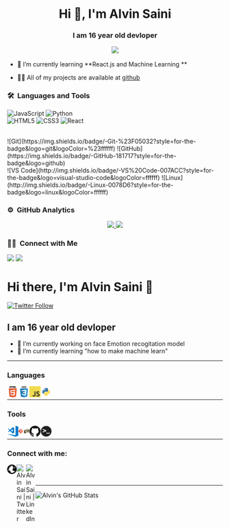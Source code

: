 <h1 align="center">Hi 👋, I'm Alvin Saini</h1>
	<h3 align="center">I am 16 year old devloper</h3>
<p align="center">
  <img src="https://komarev.com/ghpvc/?username=CodeWithAlvin&color=blue">
</p>

- 🌱 I’m currently learning **React.js and Machine Learning **

- 👨‍💻 All of my projects are available at [github](https://github.com/codewithalvin?tab=repositories)
	
### 🛠 &nbsp;Languages and Tools

![JavaScript](https://img.shields.io/badge/-JavaScript-%23F7DF1C?style=for-the-badge&logo=javascript&logoColor=000000&labelColor=%23F7DF1C&color=%23FFCE5A)
![Python](http://img.shields.io/badge/-Python-3776AB?style=for-the-badge&logo=python&logoColor=ffffff)
<br>
![HTML5](https://img.shields.io/badge/-HTML5-%23E44D27?style=for-the-badge&logo=html5&logoColor=ffffff)
![CSS3](https://img.shields.io/badge/-CSS3-%231572B6?style=for-the-badge&logo=css3)
![React](https://img.shields.io/badge/-React-61DAFB?style=for-the-badge&logo=react&logoColor=ffffff)

<br>
![Git](https://img.shields.io/badge/-Git-%23F05032?style=for-the-badge&logo=git&logoColor=%23ffffff)
![GitHub](https://img.shields.io/badge/-GitHub-181717?style=for-the-badge&logo=github)
<br>
![VS Code](http://img.shields.io/badge/-VS%20Code-007ACC?style=for-the-badge&logo=visual-studio-code&logoColor=ffffff)
![Linux](http://img.shields.io/badge/-Linux-0078D6?style=for-the-badge&logo=linux&logoColor=ffffff)
<br/>

### ⚙️ &nbsp;GitHub Analytics

<p align="center">
<a href="https://github.com/codewithalvin">
  <img height="180em" src="https://github-readme-stats-eight-theta.vercel.app/api?username=codewithalvin&show_icons=true&theme=algolia&include_all_commits=true&count_private=true"/>
  <img height="180em" src="https://github-readme-stats-eight-theta.vercel.app/api/top-langs/?username=codewithalvin&layout=compact&langs_count=8&theme=algolia"/>
</a>
</p>

### 🤝🏻 &nbsp;Connect with Me

<p>

<a href="https://linkedin.com/in/"><img src="https://img.shields.io/badge/alvin-saini-96a193200?style=flat&logo=Linkedin&logoColor=white"/></a>
<a href="https://twitter.com/@imalvinsaini"><img src="https://img.shields.io/badge/-@imalvinsaini?style=flat&logo=Twitter&logoColor=white"/></a>
</p>















# Hi there, I'm Alvin Saini 👋 

[![Twitter Follow](https://img.shields.io/twitter/follow/imalvinsaini?color=1DA1F2&logo=twitter&style=for-the-badge)](https://twitter.com/intent/follow?original_referer=https%3A%2F%2Ftwitter-clone-abc.web.app%2F&ref_src=twsrc%5Etfw&region=follow_link&screen_name=imalvinsaini&tw_p=followbutton)

## I am 16 year old devloper

- 🔭 I’m currently working on face Emotion recogitation model
- 🌱 I’m currently learning "how to make machine learn"

<hr>

### Languages 

<img align="left" alt="HTML5" width="26px" src="https://raw.githubusercontent.com/github/explore/80688e429a7d4ef2fca1e82350fe8e3517d3494d/topics/html/html.png" />
<img align="left" alt="CSS3" width="26px" src="https://raw.githubusercontent.com/github/explore/80688e429a7d4ef2fca1e82350fe8e3517d3494d/topics/css/css.png" />
<img align="left" alt="JavaScript" width="26px" src="https://raw.githubusercontent.com/github/explore/80688e429a7d4ef2fca1e82350fe8e3517d3494d/topics/javascript/javascript.png" />
<img align="left" alt="Python" width="26px" src="https://raw.githubusercontent.com/github/explore/80688e429a7d4ef2fca1e82350fe8e3517d3494d/topics/python/python.png" />
<br>

<hr>

### Tools
<img align="left" alt="Visual Studio Code" width="26px" src="https://raw.githubusercontent.com/github/explore/80688e429a7d4ef2fca1e82350fe8e3517d3494d/topics/visual-studio-code/visual-studio-code.png" />
<img align="left" alt="Git" width="26px" src="https://raw.githubusercontent.com/github/explore/80688e429a7d4ef2fca1e82350fe8e3517d3494d/topics/git/git.png" />
<img align="left" alt="GitHub" width="26px" src="https://raw.githubusercontent.com/github/explore/78df643247d429f6cc873026c0622819ad797942/topics/github/github.png" />
<img align="left" alt="Terminal" width="26px" src="https://raw.githubusercontent.com/github/explore/80688e429a7d4ef2fca1e82350fe8e3517d3494d/topics/terminal/terminal.png" />
<br>

<hr> 

### Connect with me:

[<img align="left" alt="alvin's-Portfolio" width="22px" src="https://raw.githubusercontent.com/iconic/open-iconic/master/svg/globe.svg" />][portfolio-website]
[<img align="left" alt="Alvin Saini | Twitter" width="22px" src="https://cdn.jsdelivr.net/npm/simple-icons@v3/icons/twitter.svg" />][twitter]
[<img align="left" alt="Alvin Saini | LinkedIn" width="22px" src="https://cdn.jsdelivr.net/npm/simple-icons@v3/icons/linkedin.svg" />][linkedin]
<br><br>

<hr>

<img align="left" alt="Alvin's GitHub Stats" src="https://github-readme-stats.codestackr.vercel.app/api?username=CodeWithAlvin&show_icons=true&hide_border=true" />

[portfolio-website]: https://alvinsaini.herokuapp.com/
[twitter]: https://twitter.com/@imalvinsaini
[linkedin]: https://www.linkedin.com/in/alvin-saini-96a193200
